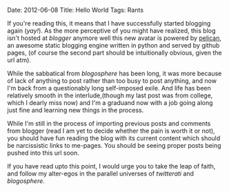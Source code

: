 Date: 2012-06-08
Title: Hello World
Tags: Rants


If you're reading this, it means that I have successfully started
blogging again (*yay!*). As the more perceptive of you might have
realized, this blog isn't hosted at *blogger* anymore well this new
avatar is powered by [pelican](pelican.notmyidea.org), an awesome
static blogging engine written in python and served by github pages,
(of course the second part should be intuitionally obvious, given the
url atm). 

While the sabbatical from *blogosphere* has been long, it was more
because of lack of anything to post rather than too busy to post
anything, and now I'm back from a questionably long self-imposed
exile. And life has been relatively smooth in the interlude,(though my
last post was from college, which I dearly miss now) and I'm a
graduand now with a job going along just fine and learning new things
in the process.

While I'm still in the process of importing previous posts and
comments from blogger (read I am yet to decide whether the pain is
worth it or not), you should have fun reading the blog with its
current content which should be narcissistic links to me-pages. You
should be seeing proper posts being pushed into this url soon.

If you have read upto this point, I would urge you to take the leap of
faith, and follow my alter-egos in the parallel universes of
*twitterati* and *blogosphere*. 
